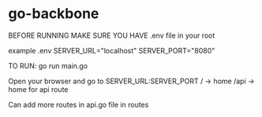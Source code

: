 # go-backbone
BEFORE RUNNING MAKE SURE YOU HAVE .env file in your root

example .env
SERVER_URL="localhost"
SERVER_PORT="8080"

TO RUN: go run main.go

Open your browser and go to SERVER_URL:SERVER_PORT
/ -> home
/api -> home for api route 


Can add more routes in api.go file in routes

